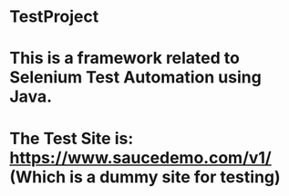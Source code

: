# TestProject
# This is a framework related to Selenium Test Automation using Java.
# The Test Site is: https://www.saucedemo.com/v1/  (Which is a dummy site for testing)
